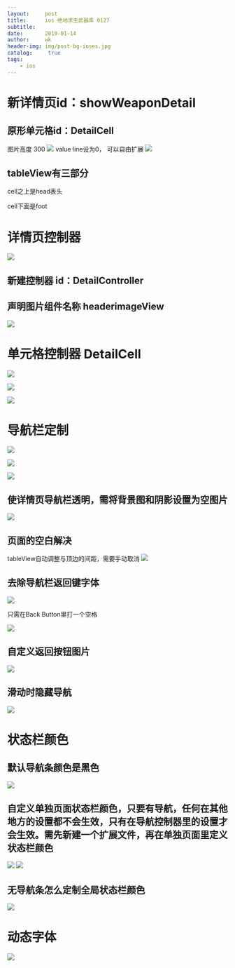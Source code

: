 ```yaml
---
layout:     post
title:      ios 绝地求生武器库 0127
subtitle:   
date:       2019-01-14
author:     wk
header-img: img/post-bg-ioses.jpg
catalog: 	 true
tags:
    - ios
---
```

# 新详情页id：showWeaponDetail
## 原形单元格id：DetailCell
图片高度 300
![](https://ws3.sinaimg.cn/large/006tNc79ly1fzef6gq41ij31aw0omtlh.jpg)
value line设为0， 可以自由扩展
![](https://ws2.sinaimg.cn/large/006tNc79ly1fzefbl6rpdj31he0soazd.jpg)

## tableView有三部分
cell之上是head表头

cell下面是foot


# 详情页控制器
![](https://ws2.sinaimg.cn/large/006tNc79ly1fzefx6u8agj31g40s4e4p.jpg)
## 新建控制器 id：DetailController
## 声明图片组件名称 headerimageView
![](https://ws4.sinaimg.cn/large/006tNc79ly1fzeg44ffe4j316s0ow4fu.jpg)
# 单元格控制器 DetailCell

![](https://ws4.sinaimg.cn/large/006tNc79ly1fzegs3b2r1j31ft0u0b29.jpg)

![](https://ws4.sinaimg.cn/large/006tNc79ly1fzeh61op5jj31oi0n81kx.jpg)

![](https://ws3.sinaimg.cn/large/006tNc79ly1fzehol3qpnj316o0u01i9.jpg)

# 导航栏定制
![](https://ws2.sinaimg.cn/large/006tNc79ly1fzem264bohj31gx0u07wh.jpg)

![](https://ws1.sinaimg.cn/large/006tNc79ly1fzem55aj54j31ik0p4x04.jpg)

![](https://ws2.sinaimg.cn/large/006tNc79ly1fzem7y5ln9j31pe0u07wh.jpg)

## 使详情页导航栏透明，需将背景图和阴影设置为空图片
 ![](https://ws1.sinaimg.cn/large/006tNc79ly1fzemfikz7mj31w40twe81.jpg)
 
## 页面的空白解决
tableView自动调整与顶边的间距，需要手动取消
![](https://ws1.sinaimg.cn/large/006tNc79ly1fzemlp1zemj31ih0u01kx.jpg)

## 去除导航栏返回键字体
![](https://ws1.sinaimg.cn/large/006tNc79ly1fzemw3000fj30by0l9wfj.jpg)

只需在Back Button里打一个空格

![](https://ws3.sinaimg.cn/large/006tNc79ly1fzemytzev7j30ii0n1dgy.jpg)

## 自定义返回按钮图片
![](https://ws2.sinaimg.cn/large/006tNc79ly1fzen3sx5soj31e80u0x4s.jpg)

## 滑动时隐藏导航
![](https://ws4.sinaimg.cn/large/006tNc79ly1fzen8rt68zj30xu0u0nfa.jpg)

# 状态栏颜色

## 默认导航条颜色是黑色
![](https://ws2.sinaimg.cn/large/006tNc79ly1fzhxegncp8j31co0nundl.jpg)

## 自定义单独页面状态栏颜色，只要有导航，任何在其他地方的设置都不会生效，只有在导航控制器里的设置才会生效。需先新建一个扩展文件，再在单独页面里定义状态栏颜色
![](https://ws2.sinaimg.cn/large/006tNc79ly1fzhxlr4v5ij31oo0qe1kx.jpg)
![](https://ws2.sinaimg.cn/large/006tNc79ly1fzhxn8yt7tj31o20sw4qp.jpg)

## 无导航条怎么定制全局状态栏颜色
![](https://ws4.sinaimg.cn/large/006tNc79ly1fzhxso934hj31ou0sq4qp.jpg)

# 动态字体
![](https://ws3.sinaimg.cn/large/006tNc79ly1fzhxznislaj30vr0u0toc.jpg)


